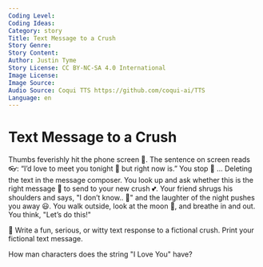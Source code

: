 ```yaml
---
Coding Level:
Coding Ideas:
Category: story
Title: Text Message to a Crush
Story Genre:
Story Content:
Author: Justin Tyme
Story License: CC BY-NC-SA 4.0 International
Image License:
Image Source:
Audio Source: Coqui TTS https://github.com/coqui-ai/TTS
Language: en
---
```


# Text Message to a Crush

Thumbs feverishly hit the phone screen 📱. The sentence on screen reads 👓: “I’d
love to meet you tonight 🌃 but right now is.” You stop 🛑 ... Deleting the text
in the message composer. You look up and ask whether this is the right message
💌 to send to your new crush 💕. Your friend shrugs his shoulders and says, "I
don’t know.. 🤔" and the laughter of the night pushes you away 😃. You walk
outside, look at the moon 🌛, and breathe in and out. You think, "Let’s do
this!"

📝 Write a fun, serious, or witty text response to a fictional crush.
Print your fictional text message.

How man characters does the string "I Love You" have?

<div data-solution="10"></div>
